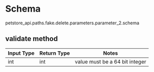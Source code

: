 # Schema
petstore_api.paths.fake.delete.parameters.parameter_2.schema

## validate method
Input Type | Return Type | Notes
------------ | ------------- | -------------
int | int | value must be a 64 bit integer
